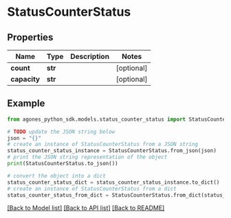 # StatusCounterStatus


## Properties

Name | Type | Description | Notes
------------ | ------------- | ------------- | -------------
**count** | **str** |  | [optional] 
**capacity** | **str** |  | [optional] 

## Example

```python
from agones_python_sdk.models.status_counter_status import StatusCounterStatus

# TODO update the JSON string below
json = "{}"
# create an instance of StatusCounterStatus from a JSON string
status_counter_status_instance = StatusCounterStatus.from_json(json)
# print the JSON string representation of the object
print(StatusCounterStatus.to_json())

# convert the object into a dict
status_counter_status_dict = status_counter_status_instance.to_dict()
# create an instance of StatusCounterStatus from a dict
status_counter_status_from_dict = StatusCounterStatus.from_dict(status_counter_status_dict)
```
[[Back to Model list]](../README.md#documentation-for-models) [[Back to API list]](../README.md#documentation-for-api-endpoints) [[Back to README]](../README.md)


